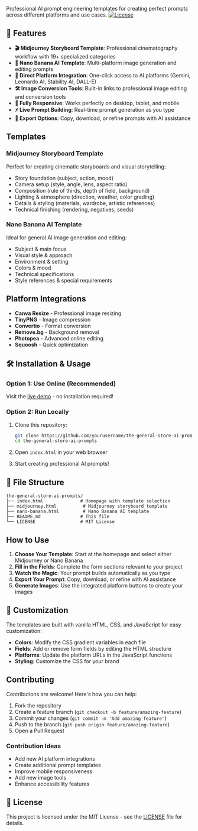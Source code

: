 
Professional AI prompt engineering templates for creating perfect prompts across different platforms and use cases.
[![License](https://img.shields.io/badge/License-MIT-blue.svg)](LICENSE)

## 🚀 Features

- **🎬 Midjourney Storyboard Template**: Professional cinematography workflow with 19+ specialized categories
- **🍌 Nano Banana AI Template**: Multi-platform image generation and editing prompts
- **🔗 Direct Platform Integration**: One-click access to AI platforms (Gemini, Leonardo AI, Stability AI, DALL-E)
- **🛠️ Image Conversion Tools**: Built-in links to professional image editing and conversion tools
- **📱 Fully Responsive**: Works perfectly on desktop, tablet, and mobile
- **⚡ Live Prompt Building**: Real-time prompt generation as you type
- **📄 Export Options**: Copy, download, or refine prompts with AI assistance

##  Templates

### Midjourney Storyboard Template
Perfect for creating cinematic storyboards and visual storytelling:
- Story foundation (subject, action, mood)
- Camera setup (style, angle, lens, aspect ratio)
- Composition (rule of thirds, depth of field, background)
- Lighting & atmosphere (direction, weather, color grading)
- Details & styling (materials, wardrobe, artistic references)
- Technical finishing (rendering, negatives, seeds)

### Nano Banana AI Template
Ideal for general AI image generation and editing:
- Subject & main focus
- Visual style & approach
- Environment & setting
- Colors & mood
- Technical specifications
- Style references & special requirements

##  Platform Integrations

- **Canva Resize** - Professional image resizing
- **TinyPNG** - Image compression
- **Convertio** - Format conversion
- **Remove.bg** - Background removal
- **Photopea** - Advanced online editing
- **Squoosh** - Quick optimization

## 🛠️ Installation & Usage

### Option 1: Use Online (Recommended)
Visit the [live demo](https://huggingface.co/spaces/yourusername/the-general-store) - no installation required!

### Option 2: Run Locally
1. Clone this repository:
   ```bash
   git clone https://github.com/yourusername/the-general-store-ai-prompts.git
   cd the-general-store-ai-prompts
   ```

2. Open `index.html` in your web browser

3. Start creating professional AI prompts!

## 📁 File Structure

```
the-general-store-ai-prompts/
├── index.html              # Homepage with template selection
├── midjourney.html          # Midjourney storyboard template
├── nano-banana.html         # Nano Banana AI template
├── README.md               # This file
└── LICENSE                 # MIT License
```

## How to Use

1. **Choose Your Template**: Start at the homepage and select either Midjourney or Nano Banana
2. **Fill in the Fields**: Complete the form sections relevant to your project
3. **Watch the Magic**: Your prompt builds automatically as you type
4. **Export Your Prompt**: Copy, download, or refine with AI assistance
5. **Generate Images**: Use the integrated platform buttons to create your images

## 🔧 Customization

The templates are built with vanilla HTML, CSS, and JavaScript for easy customization:

- **Colors**: Modify the CSS gradient variables in each file
- **Fields**: Add or remove form fields by editing the HTML structure
- **Platforms**: Update the platform URLs in the JavaScript functions
- **Styling**: Customize the CSS for your brand

##  Contributing

Contributions are welcome! Here's how you can help:

1. Fork the repository
2. Create a feature branch (`git checkout -b feature/amazing-feature`)
3. Commit your changes (`git commit -m 'Add amazing feature'`)
4. Push to the branch (`git push origin feature/amazing-feature`)
5. Open a Pull Request

### Contribution Ideas
- Add new AI platform integrations
- Create additional prompt templates
- Improve mobile responsiveness
- Add new image tools
- Enhance accessibility features

## 📝 License

This project is licensed under the MIT License - see the [LICENSE](LICENSE) file for details.
